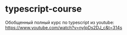 # typescript-course
Обобщенный полный курс по typescript из youtube: https://www.youtube.com/watch?v=nyIpDs2DJ_c&t=314s

